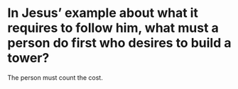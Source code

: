 # In Jesus’ example about what it requires to follow him, what must a person do first who desires to build a tower?

The person must count the cost.
